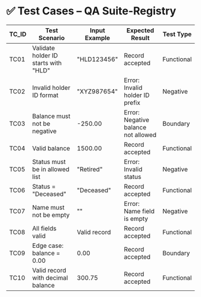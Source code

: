 # ✅ Test Cases – QA Suite-Registry

| TC_ID | Test Scenario                          | Input Example         | Expected Result                          | Test Type   |
|-------|----------------------------------------|------------------------|-------------------------------------------|-------------|
| TC01  | Validate holder ID starts with "HLD"   | "HLD123456"           | Record accepted                           | Functional  |
| TC02  | Invalid holder ID format               | "XYZ987654"           | Error: Invalid holder ID prefix           | Negative    |
| TC03  | Balance must not be negative           | -250.00               | Error: Negative balance not allowed       | Boundary    |
| TC04  | Valid balance                          | 1500.00               | Record accepted                           | Functional  |
| TC05  | Status must be in allowed list         | "Retired"             | Error: Invalid status                     | Negative    |
| TC06  | Status = "Deceased"                    | "Deceased"            | Record accepted                           | Functional  |
| TC07  | Name must not be empty                 | ""                    | Error: Name field is empty                | Negative    |
| TC08  | All fields valid                       | Valid record          | Record accepted                           | Functional  |
| TC09  | Edge case: balance = 0.00              | 0.00                  | Record accepted                           | Boundary    |
| TC10  | Valid record with decimal balance      | 300.75                | Record accepted                           | Functional  |
